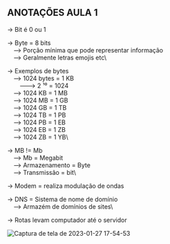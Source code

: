## ANOTAÇÕES AULA 1

-> Bit é 0 ou 1

-> Byte = 8 bits\
    &emsp;--> Porção mínima que pode representar informação\
    &emsp;--> Geralmente letras emojis etc\

-> Exemplos de bytes\
    &emsp;--> 1024 bytes = 1 KB\
        &emsp;&emsp;---> 2 ¹⁰ = 1024\
    &emsp;--> 1024 KB = 1 MB\
    &emsp;--> 1024 MB = 1 GB\
    &emsp;--> 1024 GB = 1 TB\
    &emsp;--> 1024 TB = 1 PB\
    &emsp;--> 1024 PB = 1 EB\
    &emsp;--> 1024 EB = 1 ZB\
    &emsp;--> 1024 ZB = 1 YB\

-> MB != Mb\
    &emsp;--> Mb = Megabit\
    &emsp;--> Armazenamento = Byte\
    &emsp;--> Transmissão = bit\

-> Modem = realiza modulação de ondas

-> DNS = Sistema de nome de domínio\
    &emsp;--> Armazém de domínios de sites\

-> Rotas levam computador até o servidor

![Captura de tela de 2023-01-27 17-54-53](https://user-images.githubusercontent.com/94874934/215195307-d695234f-475b-4009-acd6-c9825e37d59e.png)
